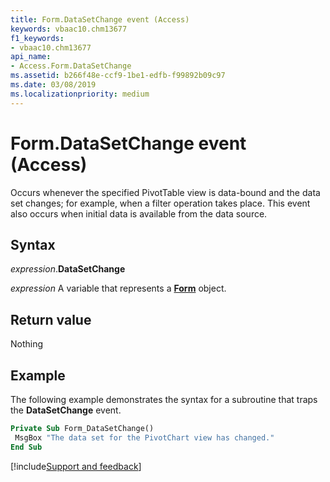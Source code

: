 ```yaml
---
title: Form.DataSetChange event (Access)
keywords: vbaac10.chm13677
f1_keywords:
- vbaac10.chm13677
api_name:
- Access.Form.DataSetChange
ms.assetid: b266f48e-ccf9-1be1-edfb-f99892b09c97
ms.date: 03/08/2019
ms.localizationpriority: medium
---
```



# Form.DataSetChange event (Access)

Occurs whenever the specified PivotTable view is data-bound and the data set changes; for example, when a filter operation takes place. This event also occurs when initial data is available from the data source.


## Syntax

_expression_.**DataSetChange**

_expression_ A variable that represents a **[Form](Access.Form.md)** object.


## Return value

Nothing


## Example

The following example demonstrates the syntax for a subroutine that traps the **DataSetChange** event.

```vb
Private Sub Form_DataSetChange() 
 MsgBox "The data set for the PivotChart view has changed." 
End Sub
```




[!include[Support and feedback](~/includes/feedback-boilerplate.md)]
